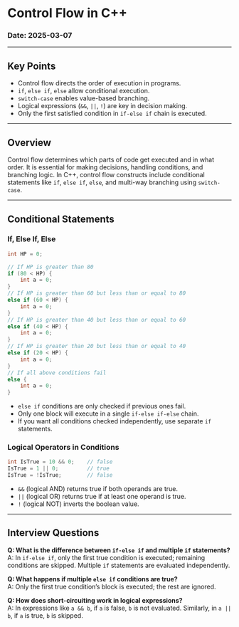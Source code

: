 # Control Flow in C++

### Date: 2025-03-07

---

## Key Points

- Control flow directs the order of execution in programs.
- `if`, `else if`, `else` allow conditional execution.
- `switch-case` enables value-based branching.
- Logical expressions (`&&`, `||`, `!`) are key in decision making.
- Only the first satisfied condition in `if-else if` chain is executed.

---

## Overview

Control flow determines which parts of code get executed and in what order. It is essential for making decisions, handling conditions, and branching logic. In C++, control flow constructs include conditional statements like `if`, `else if`, `else`, and multi-way branching using `switch-case`.

---

## Conditional Statements

### If, Else If, Else

```cpp
int HP = 0;

// If HP is greater than 80
if (80 < HP) {
    int a = 0;
}
// If HP is greater than 60 but less than or equal to 80
else if (60 < HP) {
    int a = 0;
}
// If HP is greater than 40 but less than or equal to 60
else if (40 < HP) {
    int a = 0;
}
// If HP is greater than 20 but less than or equal to 40
else if (20 < HP) {
    int a = 0;
}
// If all above conditions fail
else {
    int a = 0;
}
```

- `else if` conditions are only checked if previous ones fail.
- Only one block will execute in a single `if-else if-else` chain.
- If you want all conditions checked independently, use separate `if` statements.

### Logical Operators in Conditions

```cpp
int IsTrue = 10 && 0;    // false
IsTrue = 1 || 0;         // true
IsTrue = !IsTrue;        // false
```

- `&&` (logical AND) returns true if both operands are true.
- `||` (logical OR) returns true if at least one operand is true.
- `!` (logical NOT) inverts the boolean value.

---

## Interview Questions

**Q: What is the difference between `if-else if` and multiple `if` statements?**  
A: In `if-else if`, only the first true condition is executed; remaining conditions are skipped. Multiple `if` statements are evaluated independently.

**Q: What happens if multiple `else if` conditions are true?**  
A: Only the first true condition’s block is executed; the rest are ignored.

**Q: How does short-circuiting work in logical expressions?**  
A: In expressions like `a && b`, if `a` is false, `b` is not evaluated. Similarly, in `a || b`, if `a` is true, `b` is skipped.


